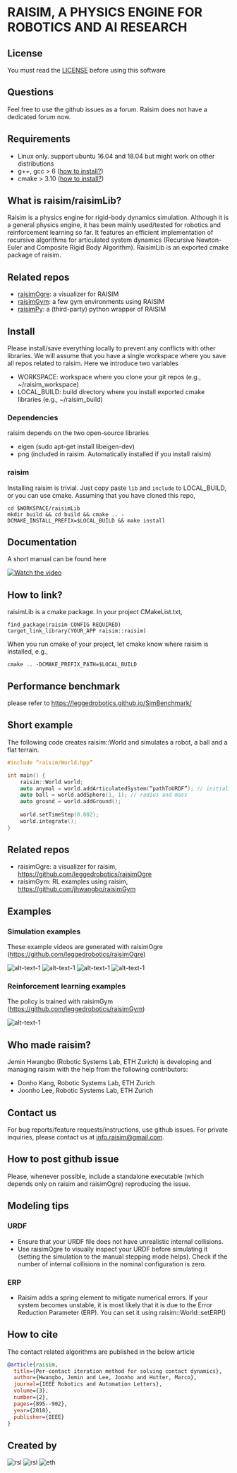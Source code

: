 # RAISIM, A PHYSICS ENGINE FOR ROBOTICS AND AI RESEARCH

## License
You must read the [LICENSE](LICENSE.md) before using this software

## Questions
Feel free to use the github issues as a forum. Raisim does not have a dedicated forum now.

## Requirements
- Linux only. support ubuntu 16.04 and 18.04 but might work on other distributions
- g++, gcc > 6 ([how to install?](https://github.com/jhwangbo/raisimHelp/tree/master#how-to-install-latest-version-of-g))
- cmake > 3.10 ([how to install?](https://github.com/jhwangbo/raisimHelp/tree/master#how-to-install-cmake))

## What is raisim/raisimLib?
Raisim is a physics engine for rigid-body dynamics simulation. Although it is a general physics engine, it has been mainly used/tested for robotics and reinforcement learning so far. It features an efficient implementation of recursive algorithms for articulated system dynamics (Recursive Newton-Euler and Composite Rigid Body Algorithm). RaisimLib is an exported cmake package of raisim.
 
## Related repos
- [raisimOgre](https://github.com/leggedrobotics/raisimOgre): a visualizer for RAISIM
- [raisimGym](https://github.com/leggedrobotics/raisimGym): a few gym environments using RAISIM
- [raisimPy](https://github.com/robotlearn/raisimpy): a (third-party) python wrapper of RAISIM

## Install

Please install/save everything locally to prevent any conflicts with other libraries. We will assume that you have a single workspace where you save all repos related to raisim. Here we introduce two variables

- WORKSPACE: workspace where you clone your git repos (e.g., ~/raisim_workspace)
- LOCAL_BUILD: build directory where you install exported cmake libraries (e.g., ~/raisim_build)

### Dependencies
raisim depends on the two open-source libraries

- eigen (sudo apt-get install libeigen-dev)
- png (included in raisim. Automatically installed if you install raisim) 

### raisim
Installing raisim is trivial. Just copy paste ```lib``` and ```include``` to LOCAL_BUILD, or you can use cmake. 
Assuming that you have cloned this repo, 

```commandline
cd $WORKSPACE/raisimLib
mkdir build && cd build && cmake .. -DCMAKE_INSTALL_PREFIX=$LOCAL_BUILD && make install
```

## Documentation
A short manual can be found here

[![Watch the video](img/raisimManual.png)](https://slides.com/jeminhwangbo/raisim-manual)

## How to link?
raisimLib is a cmake package. In your project CMakeList.txt,

```commandline
find_package(raisim CONFIG REQUIRED)
target_link_library(YOUR_APP raisim::raisim)
```

When you run cmake of your project, let cmake know where raisim is installed, e.g.,

```commandline
cmake .. -DCMAKE_PREFIX_PATH=$LOCAL_BUILD
```

## Performance benchmark
please refer to https://leggedrobotics.github.io/SimBenchmark/

## Short example
The following code creates raisim::World and simulates a robot, a ball and a flat terrain.
```cpp
#include “raisim/World.hpp”

int main() {
    raisim::World world;
    auto anymal = world.addArticulatedSystem(“pathToURDF”); // initialized to zero angles and identity orientation. Use setState() for a specific initial condition
    auto ball = world.addSphere(1, 1); // radius and mass
    auto ground = world.addGround();
    
    world.setTimeStep(0.002);
    world.integrate();
}
```

## Related repos
- raisimOgre: a visualizer for raisim, https://github.com/leggedrobotics/raisimOgre
- raisimGym: RL examples using raisim, https://github.com/jhwangbo/raisimGym

## Examples

### Simulation examples
These example videos are generated with raisimOgre (https://github.com/leggedrobotics/raisimOgre)

![alt-text-1](https://github.com/leggedrobotics/raisimOgre/blob/master/img/heightmap.gif?raw=true)
![alt-text-1](https://github.com/leggedrobotics/raisimOgre/blob/master/img/laikago.gif?raw=true)
![alt-text-1](https://github.com/leggedrobotics/raisimOgre/blob/master/img/primitives.gif?raw=true)
![alt-text-1](https://github.com/leggedrobotics/raisimOgre/blob/master/img/newton.gif?raw=true)

### Reinforcement learning examples
The policy is trained with raisimGym (https://github.com/leggedrobotics/raisimGym)

![alt-text-1](https://github.com/leggedrobotics/raisimGym/blob/master/img/150.gif?raw=true)

## Who made raisim?
Jemin Hwangbo (Robotic Systems Lab, ETH Zurich) is developing and managing raisim with the help from the following contributors:

- Donho Kang, Robotic Systems Lab, ETH Zurich
- Joonho Lee, Robotic Systems Lab, ETH Zurich

## Contact us
For bug reports/feature requests/instructions, use github issues.
For private inquiries, please contact us at info.raisim@gmail.com.

## How to post github issue
Please, whenever possible, include a standalone executable (which depends only on raisim and raisimOgre) reproducing the issue.

## Modeling tips

### URDF
- Ensure that your URDF file does not have unrealistic internal collisions.
- Use raisimOgre to visually inspect your URDF before simulating it (setting the simulation to the manual stepping mode helps). Check if the number of internal collisions in the nominal configuration is zero.

### ERP
- Raisim adds a spring element to mitigate numerical errors. If your system becomes unstable, it is most likely that it is due to the Error Reduction Parameter (ERP). You can set it using raisim::World::setERP()

## How to cite
The contact related algorithms are published in the below article 

```bibtex
@article{raisim,
  title={Per-contact iteration method for solving contact dynamics},
  author={Hwangbo, Jemin and Lee, Joonho and Hutter, Marco},
  journal={IEEE Robotics and Automation Letters},
  volume={3},
  number={2},
  pages={895--902},
  year={2018},
  publisher={IEEE}
}
```

## Created by

![rsl](img/RSL.png) ![rsl](img/empty_space.png) ![eth](img/ETH.png)



